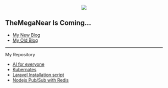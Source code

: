 <p align="center">
  <img src="https://media.tenor.com/images/4402a81a2f7acf4a73c41c57809b52b2/tenor.gif"/>
</p>

## TheMegaNear Is Coming...
* [My New Blog](https://medium.com/@chaloemphonthipkasorn)
* [My Old Blog](http://themeganear.blogspot.com)

---

My Repository

- [AI for everyone](https://github.com/fluke34261/machine-learning-lecture/tree/master/ai-for-every-one)
- [Kubernates](https://github.com/fluke34261/kubernetes)
- [Laravel Installation script](https://github.com/fluke34261/laravel-install-step)
- [Nodejs Pub/Sub with Redis](https://github.com/fluke34261/nodejs-redis-pubsub-db)
